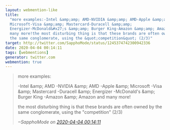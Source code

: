 ```yaml
---
layout: webmention-like
title:
  "more examples:-Intel &amp;amp; AMD-NVIDIA &amp;amp; AMD-Apple &amp;amp;
  Microsoft-Visa &amp;amp; Mastercard-Duracell &amp;amp;
  Energizer-McDonald&#x27;s &amp;amp; Burger King-Amazon &amp;amp; Amazonand
  many more!the most disturbing thing is that these brands are often owned by
  the same conglomerate, using the &quot;competition&quot; (2/3)"
target: http://twitter.com/SapphoMode/status/1245374742300942336
date: 2020-04-04 00:14:11
tags: [webmentions]
generator: twitter.com
webmention: true
---
```


<blockquote class="external-citation">
  <p>
    more examples:

-Intel &amp;amp; AMD -NVIDIA &amp;amp; AMD -Apple &amp;amp; Microsoft -Visa
&amp;amp; Mastercard -Duracell &amp;amp; Energizer -McDonald&#x27;s &amp;amp;
Burger King -Amazon &amp;amp; Amazon and many more!

the most disturbing thing is that these brands are often owned by the same
conglomerate, using the &quot;competition&quot; (2/3)

  </p>
  <cite>‒<span class="p-author p-name">SapphoMode</span>
    on
    <a href="http://twitter.com/SapphoMode/status/1245374742300942336" rel="external nofollow" target="_blank">2020-04-04 00:14:11</a>
  </cite>
</blockquote>
